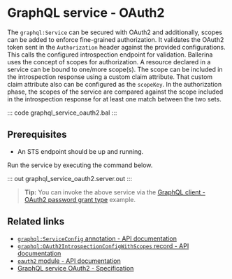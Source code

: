 # GraphQL service - OAuth2

The `graphql:Service` can be secured with OAuth2 and additionally, scopes can be added to enforce fine-grained authorization. It validates the OAuth2 token sent in the `Authorization` header against the provided configurations. This calls the configured introspection endpoint for validation. Ballerina uses the concept of scopes for authorization. A resource declared in a service can be bound to one/more scope(s). The scope can be included in the introspection response using a custom claim attribute. That custom claim attribute also can be configured as the `scopeKey`. In the authorization phase, the scopes of the service are compared against the scope included in the introspection response for at least one match between the two sets.

::: code graphql_service_oauth2.bal :::

## Prerequisites
- An STS endpoint should be up and running.

Run the service by executing the command below.

::: out graphql_service_oauth2.server.out :::

>**Tip:** You can invoke the above service via the [GraphQL client - OAuth2 password grant type](/learn/by-example/graphql-client-security-oauth2-password-grant-type/) example.

## Related links
- [`graphql:ServiceConfig` annotation - API documentation](https://lib.ballerina.io/ballerina/graphql/latest#ServiceConfig)
- [`graphql:OAuth2IntrospectionConfigWithScopes` record - API documentation](https://lib.ballerina.io/ballerina/graphql/latest#OAuth2IntrospectionConfigWithScopes)
- [`oauth2` module - API documentation](https://lib.ballerina.io/ballerina/oauth2/latest/)
- [GraphQL service OAuth2 - Specification](/spec/graphql/#12114-oauth2)
